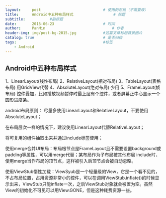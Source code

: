 ```yaml
---
layout:     post                            # 使用的布局（不需要改）
title:      Android中五种布局样式                  # 标题
subtitle:           #副标题
date:       2015-06-23                      # 时间
author:     PanMin                              # 作者
header-img: img/post-bg-2015.jpg            #这篇文章标题背景图片
catalog: true                               # 是否归档
tags:                                       #标签
    - Android
---
```




## Android中五种布局样式
1、LinearLayout(线性布局)
2、RelativeLayout(相对布局)
3、TableLayout(表格布局) 用GridView代替
4、AbsoluteLayout(绝对布局) 少用
5、FrameLayout(帧布局) 控件叠加，比如播放视频暂停时最上层有个控件，或者屏幕正中心显示一个圆形进度条。

android布局原则：
尽量多使用LinearLayout和RelativeLayout，不要使用AbsoluteLayout；

在布局层次一样的情况下，建议使用LinearLayout代替RelativeLayout；

将可复用的组件抽取出来并通过include标签使用；

使用merge合并UI布局：布局根节点是FrameLayout且不需要设置background或padding等属性，可以用merge代替；某布局作为子布局被其他布局
include时，使用merge当作布局的顶节点，这样被引入后顶节点会被自动忽略。

使用ViewStub惰性加载：ViewSyub是一个轻量级的View，它是一个看不见的，不占布局位置，占用资源非常小的控件，可以在调用ViewStub.inflate()的时候显示出来，ViewStub只能inflate一次，之后ViewStub对象就会被置为空。虽然View的初始化不可见可以用View.GONE，但是这种耗费资源一些。